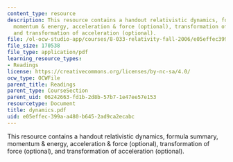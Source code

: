 ```yaml
---
content_type: resource
description: This resource contains a handout relativistic dynamics, formula summary,
  momentum & energy, acceleration & force (optional), transformation of force (optional),
  and transformation of acceleration (optional).
file: /ol-ocw-studio-app/courses/8-033-relativity-fall-2006/e05effec399aa480b6452ad9ca2ecabc_dynamics.pdf
file_size: 170538
file_type: application/pdf
learning_resource_types:
- Readings
license: https://creativecommons.org/licenses/by-nc-sa/4.0/
ocw_type: OCWFile
parent_title: Readings
parent_type: CourseSection
parent_uid: 06242663-fd1b-2d8b-57b7-1e47ee57e153
resourcetype: Document
title: dynamics.pdf
uid: e05effec-399a-a480-b645-2ad9ca2ecabc
---
```

This resource contains a handout relativistic dynamics, formula summary, momentum & energy, acceleration & force (optional), transformation of force (optional), and transformation of acceleration (optional).